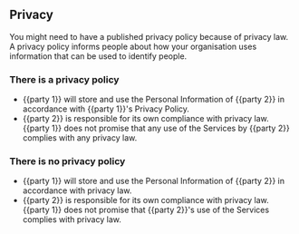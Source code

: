 ## Privacy

You might need to have a published privacy policy because of privacy law.  A privacy policy informs people about how your organisation uses information that can be used to identify people. 

### There is a privacy policy

- {{party 1}} will store and use the Personal Information of {{party 2}} in accordance with {{party 1}}'s Privacy Policy.
- {{party 2}} is responsible for its own compliance with privacy law. {{party 1}} does not promise that any use of the Services by {{party 2}} complies with any privacy law.

### There is no privacy policy

- {{party 1}} will store and use the Personal Information of {{party 2}} in accordance with privacy law.
- {{party 2}} is responsible for its own compliance with privacy law. {{party 1}} does not promise that {{party 2}}'s use of the Services complies with privacy law.
